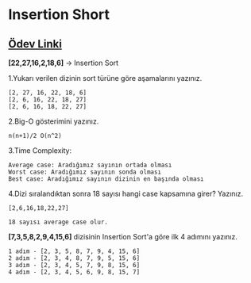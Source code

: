 # Insertion Short

[Ödev Linki](https://app.patika.dev/courses/veri-yapilari-ve-algoritmalar/insertion-sort-proje)
---

**[22,27,16,2,18,6]** -> Insertion Sort

1.Yukarı verilen dizinin sort türüne göre aşamalarını yazınız.

```
[2, 27, 16, 22, 18, 6]
[2, 6, 16, 22, 18, 27]
[2, 6, 16, 18, 22, 27]
```

2.Big-O gösterimini yazınız.

`n(n+1)/2 O(n^2)`

3.Time Complexity:

```
Average case: Aradığımız sayının ortada olması
Worst case: Aradığımız sayının sonda olması
Best case: Aradığımız sayının dizinin en başında olması
```

4.Dizi sıralandıktan sonra 18 sayısı hangi case kapsamına girer? Yazınız.

```
[2,6,16,18,22,27]

18 sayısı average case olur.
```

**[7,3,5,8,2,9,4,15,6]** dizisinin Insertion Sort'a göre ilk 4 adımını yazınız.

```
1 adım - [2, 3, 5, 8, 7, 9, 4, 15, 6]
2 adım - [2, 3, 4, 8, 7, 9, 5, 15, 6]
3 adım - [2, 3, 4, 5, 7, 9, 8, 15, 6]
4 adım - [2, 3, 4, 5, 6, 9, 8, 15, 7]
```
